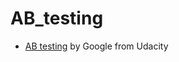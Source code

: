# AB_testing

* [AB testing](https://github.com/yurywallet/AB_testing/tree/main/Udacity%20course) by Google from Udacity 
